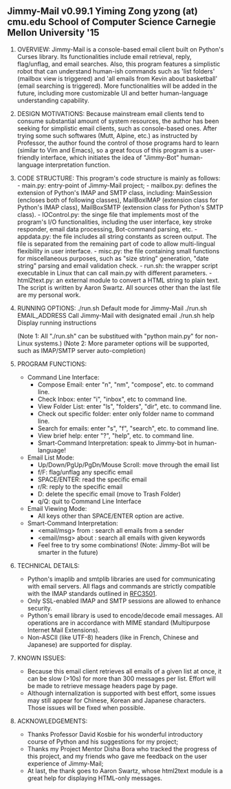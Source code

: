 Jimmy-Mail v0.99.1
Yiming Zong
yzong (at) cmu.edu
School of Computer Science
Carnegie Mellon University '15
-------------------------------

1. OVERVIEW:
        Jimmy-Mail is a console-based email client built on Python's Curses
    library. Its functionalities include email retrieval, reply, flag/unflag,
    and email searches. Also, this program features a simplistic robot that can
    understand human-ish commands such as 'list folders' (mailbox view is
    triggered) and 'all emails from Kevin about basketball' (email searching is
    triggered). More functionalities will be added in the future, including more
    customizable UI and better human-language understanding capability.

2. DESIGN MOTIVATIONS:
        Because mainstream email clients tend to consume substantial amount of
    system resources, the author has been seeking for simplistic email clients,
    such as console-based ones. After trying some such softwares (Mutt, Alpine,
    etc.) as instructed by Professor, the author found the control of those
    programs hard to learn (similar to Vim and Emacs), so a great focus of this
    program is a user-friendly interface, which initiates the idea of
    "Jimmy-Bot" human-language interpretation function. 

3. CODE STRUCTURE:
    This program's code structure is mainly as follows:
        - main.py: entry-point of Jimmy-Mail project;
        - mailbox.py: defines the extension of Python's IMAP and SMTP class,
          including: MainSession (encloses both of following classes),
          MailBoxIMAP (extension class for Python's IMAP class), MailBoxSMTP
          (extension class for Python's SMTP class).
        - IOControl.py: the singe file that implements most of the program's I/O
          functionalities, including the user interface, key stroke
          responder, email data processing, Bot-command parsing, etc.
        - appdata.py: the file includes all string constants as screen output.
          The file is separated from the remaining part of code to allow
          multi-lingual flexibility in user interface.
        - misc.py: the file containing small functions for miscellaneous
          purposes, such as "size string" generation, "date string" parsing
          and email validation check.
        - run.sh: the wrapper script executable in Linux that can call main.py
          with different parameters.
        - html2text.py: an external module to convert a HTML string to plain
          text. The script is written by Aaron Swartz.
    All sources other than the last file are my personal work.

4. RUNNING OPTIONS:
    ./run.sh                        Default mode for Jimmy-Mail
    ./run.sh EMAIL_ADDRESS          Call Jimmy-Mail with designated email
    ./run.sh help                   Display running instructions

    (Note 1: All "./run.sh" can be substitued with "python main.py" for non-
             Linux systems.)
    (Note 2: More parameter options will be supported, such as IMAP/SMTP
             server auto-completion)

5. PROGRAM FUNCTIONS:
    - Command Line Interface:
        * Compose Email: enter "n", "nm", "compose", etc. to command line.
        * Check Inbox: enter "i", "inbox", etc to command line.
        * View Folder List: enter "ls", "folders", "dir", etc. to command line.
        * Check out specific folder: enter only folder name to command line.
        * Search for emails: enter "s", "f", "search", etc. to command line.
        * View brief help: enter "?", "help", etc. to command line.
        * Smart-Command Interpretation: speak to Jimmy-bot in human-language!
    - Email List Mode:
        * Up/Down/PgUp/PgDn/Mouse Scroll: move through the email list
        * f/F: flag/unflag any specific email
        * SPACE/ENTER: read the specific email
        * r/R: reply to the specific email
        * D: delete the specific email (move to Trash Folder)
        * q/Q: quit to Command Line Interface
    - Email Viewing Mode:
        * All keys other than SPACE/ENTER option are active.
    - Smart-Command Interpretation:
        * <email/msg> from <sender>: search all emails from a sender
        * <email/msg> about <keywords>: search all emails with given keywords
        * Feel free to try some combinations!
        (Note: Jimmy-Bot will be smarter in the future)

6. TECHNICAL DETAILS:
    - Python's imaplib and smtplib libraries are used for communicating with
      email servers. All flags and commands are strictly compatible with the
      IMAP standards outlined in [RFC3501](ftp://ftp.rfc-editor.org/in-notes/rfc3501.txt).
    - Only SSL-enabled IMAP and SMTP sessions are allowed to enhance security.
    - Python's email library is used to encode/decode email messages. All
      operations are in accordance with MIME standard (Multipurpose Internet
      Mail Extensions).
    - Non-ASCII (like UTF-8) headers (like in French, Chinese and Japanese)
      are supported for display.

7. KNOWN ISSUES:
    - Because this email client retrieves all emails of a given list at once,
      it can be slow (>10s) for more than 300 messages per list. Effort will
      be made to retrieve message headers page by page.
    - Although internalization is supported with best effort, some issues may
      still appear for Chinese, Korean and Japanese characters. Those issues
      will be fixed when possible.

8. ACKNOWLEDGEMENTS:
    - Thanks Professor David Kosbie for his wonderful introductory course of
      Python and his suggestions for my project;
    - Thanks my Project Mentor Disha Bora who tracked the progress of this
      project, and my friends who gave me feedback on the user experience of
      Jimmy-Mail;
    - At last, the thank goes to Aaron Swartz, whose html2text module is a
      great help for displaying HTML-only messages.

